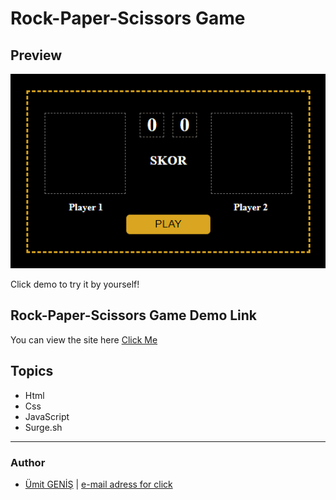 #  Rock-Paper-Scissors Game

## Preview
![](./assets/gameRPS.gif)

Click demo to try it by yourself!

## Rock-Paper-Scissors Game Demo Link

You can view the site here [Click Me](https://rps-game-game.surge.sh)


## Topics

- Html
- Css
- JavaScript
- Surge.sh

***
### Author

* [Ümit GENİŞ](https://github.com/umitgenis/) | [e-mail adress for click](mailto:umitgenis@gmail.com) 
